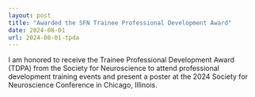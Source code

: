 ```yaml
---
layout: post
title: "Awarded the SFN Trainee Professional Development Award"
date: 2024-08-01
url: 2024-08-01-tpda
---
```


I am honored to receive the Trainee Professional Development Award (TDPA) from the Society for Neuroscience to attend professional development training events and present a poster at the 2024 Society for Neuroscience Conference in Chicago, Illinois. 
